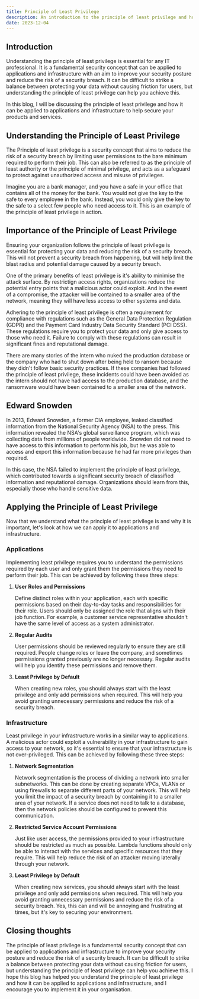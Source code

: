 ```yaml
---
title: Principle of Least Privilege
description: An introduction to the principle of least privilege and how it can be applied to applications and infrastructure.
date: 2023-12-04
---
```



## Introduction

Understanding the principle of least privilege is essential for any IT professional. It is a fundamental security concept that can be applied to applications and infrastructure with an aim to improve your security posture and reduce the risk of a security breach. It can be difficult to strike a balance between protecting your data without causing friction for users, but understanding the principle of least privilege can help you achieve this.

In this blog, I will be discussing the principle of least privilege and how it can be applied to applications and infrastructure to help secure your products and services.


## Understanding the Principle of Least Privilege

The Principle of least privilege is a security concept that aims to reduce the risk of a security breach by limiting user permissions to the bare minimum required to perform their job. This can also be referred to as the principle of least authority or the principle of minimal privilege, and acts as a safeguard to protect against unauthorized access and misuse of privileges.

Imagine you are a bank manager, and you have a safe in your office that contains all of the money for the bank. You would not give the key to the safe to every employee in the bank. Instead, you would only give the key to the safe to a select few people who need access to it. This is an example of the principle of least privilege in action.


## Importance of the Principle of Least Privilege

Ensuring your organization follows the principle of least privilege is essential for protecting your data and reducing the risk of a security breach. This will not prevent a security breach from happening, but will help limit the blast radius and potential damage caused by a security breach.

One of the primary benefits of least privilege is it's ability to minimise the attack surface. By restrictign access rights, organizations reduce the potential entry points that a malicious actor could exploit. And in the event of a compromise, the attacker will be contained to a smaller area of the network, meaning they will have less access to other systems and data.

Adhering to the principle of least privilege is often a requirement for compliance with regulations such as the General Data Protection Regulation (GDPR) and the Payment Card Industry Data Security Standard (PCI DSS). These regulations require you to protect your data and only give access to those who need it. Failure to comply with these regulations can result in significant fines and reputational damage.

There are many stories of the intern who nuked the production database or the company who had to shut down after being held to ransom because they didn't follow basic security practices. If these companies had followed the principle of least privilege, these incidents could have been avoided as the intern should not have had access to the production database, and the ransomware would have been contained to a smaller area of the network.


## Edward Snowden

In 2013, Edward Snowden, a former CIA employee, leaked classified information from the National Security Agency (NSA) to the press. This information revealed the NSA's global surveillance program, which was collecting data from millions of people worldwide. Snowden did not need to have access to this information to perform his job, but he was able to access and export this information because he had far more privileges than required.

In this case, the NSA failed to implement the principle of least privilege, which contributed towards a significant security breach of classified information and reputational damage. Organizations should learn from this, especially those who handle sensitive data.


## Applying the Principle of Least Privilege

Now that we understand what the principle of least privilege is and why it is important, let's look at how we can apply it to applications and infrastructure.


### Applications

Implementing least privilege requires you to understand the permissions required by each user and only grant them the permissions they need to perform their job. This can be achieved by following these three steps:

1. **User Roles and Permissions**
 
    Define distinct roles within your application, each with specific permissions based on their day-to-day tasks and responsibilities for their role. Users should only be assigned the role that aligns with their job function. For example, a customer service representative shouldn't have the same level of access as a system administrator.

2. **Regular Audits**
  
    User permissions should be reviewed regularly to ensure they are still required. People change roles or leave the company, and sometimes permissions granted previously are no longer necessary. Regular audits will help you identify these permissions and remove them.

3. **Least Privilege by Default**
  
    When creating new roles, you should always start with the least privilege and only add permissions when required. This will help you avoid granting unnecessary permissions and reduce the risk of a security breach.


### Infrastructure

Least privilege in your infrastructure works in a similar way to applications. A malicious actor could exploit a vulnerability in your infrastructure to gain access to your network, so it's essential to ensure that your infrastructure is not over-privileged. This can be achieved by following these three steps:

1. **Network Segmentation**

    Network segmentation is the process of dividing a network into smaller subnetworks. This can be done by creating separate VPCs, VLANs or using firewalls to separate different parts of your network. This will help you limit the impact of a security breach by containing it to a smaller area of your network. If a service does not need to talk to a database, then the network policies should be configured to prevent this communication.

2. **Restricted Service Account Permissions**

    Just like user access, the permissions provided to your infrastructure should be restricted as much as possible. Lambda functions should only be able to interact with the services and specific resources that they require. This will help reduce the risk of an attacker moving laterally through your network.

3. **Least Privilege by Default**

    When creating new services, you should always start with the least privilege and only add permissions when required. This will help you avoid granting unnecessary permissions and reduce the risk of a security breach. Yes, this can and will be annoying and frustrating at times, but it's key to securing your environment.


## Closing thoughts

The principle of least privilege is a fundamental security concept that can be applied to applications and infrastructure to improve your security posture and reduce the risk of a security breach. It can be difficult to strike a balance between protecting your data without causing friction for users, but understanding the principle of least privilege can help you achieve this. I hope this blog has helped you understand the principle of least privilege and how it can be applied to applications and infrastructure, and I encourage you to implement it in your organisation.
